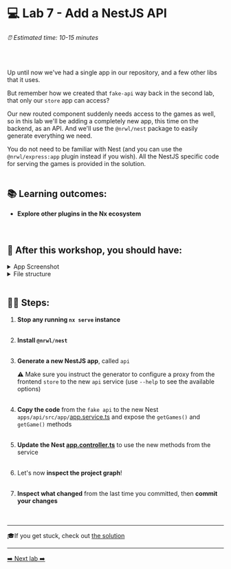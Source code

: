 # 💻 Lab 7 - Add a NestJS API

###### ⏰ Estimated time: 10-15 minutes
<br />

Up until now we've had a single app in our repository, and a few other libs that it uses.

But remember how we created that `fake-api` way back in the second lab, that only our `store` app can access?

Our new routed component suddenly needs access to the games as well, so in this lab we'll be adding a completely new app, this time on the backend, as an API. And we'll use the `@nrwl/nest` package to easily generate everything we need.

You do not need to be familiar with Nest (and you can use the `@nrwl/express:app` plugin instead if you wish). All the NestJS specific code for serving the games is provided in the solution.
<br /><br />

## 📚 Learning outcomes:

- **Explore other plugins in the Nx ecosystem**
<br /><br /><br />

## 📲 After this workshop, you should have:

<details>
  <summary>App Screenshot</summary>
  No change in how the app looks!
</details>

<details>
  <summary>File structure</summary>
  <img src="../assets/lab7_directory-structure.png" height="700" alt="lab7 file structure">
</details>
<br />

## 🏋️‍♀️ Steps:

1. **Stop any running `nx serve` instance**
   <br /><br />
2. **Install `@nrwl/nest`**
   <br /><br />
3. **Generate a new NestJS app**, called `api`

   ⚠️ Make sure you instruct the generator to configure a proxy from the frontend `store` to the new `api` service (use `--help` to see the available options)
   <br /><br />

4. **Copy the code** from the `fake api` to the new Nest `apps/api/src/app/`[app.service.ts](../../examples/lab7/apps/api/src/app/app.service.ts) and expose the `getGames()` and `getGame()` methods
   <br /><br />
5. **Update the Nest [app.controller.ts](../../examples/lab7/apps/api/src/app/app.controller.ts)** to use the new methods from the service
   <br /><br />
6. Let's now **inspect the project graph**!
   <br /><br />
7. **Inspect what changed** from the last time you committed, then **commit your changes**\
   <br /><br />

---

🎓If you get stuck, check out [the solution](SOLUTION.md)

---

[➡️ Next lab ➡️](../lab8/LAB.md)
